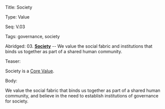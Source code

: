 Title:  Society

Type:   Value

Seq:    V.03

Tags:   governance, society

Abridged: 03. **[Society](https://www.practopians.org/tags/society.html)** -- We value the social fabric and institutions that binds us together as part of a shared human community.

Teaser: 
 
Society is a [Core Value](../core/values.html).

Body:   
 
We value the social fabric that binds us together as part of a shared human community, and believe in the need to establish institutions of governance for society.


